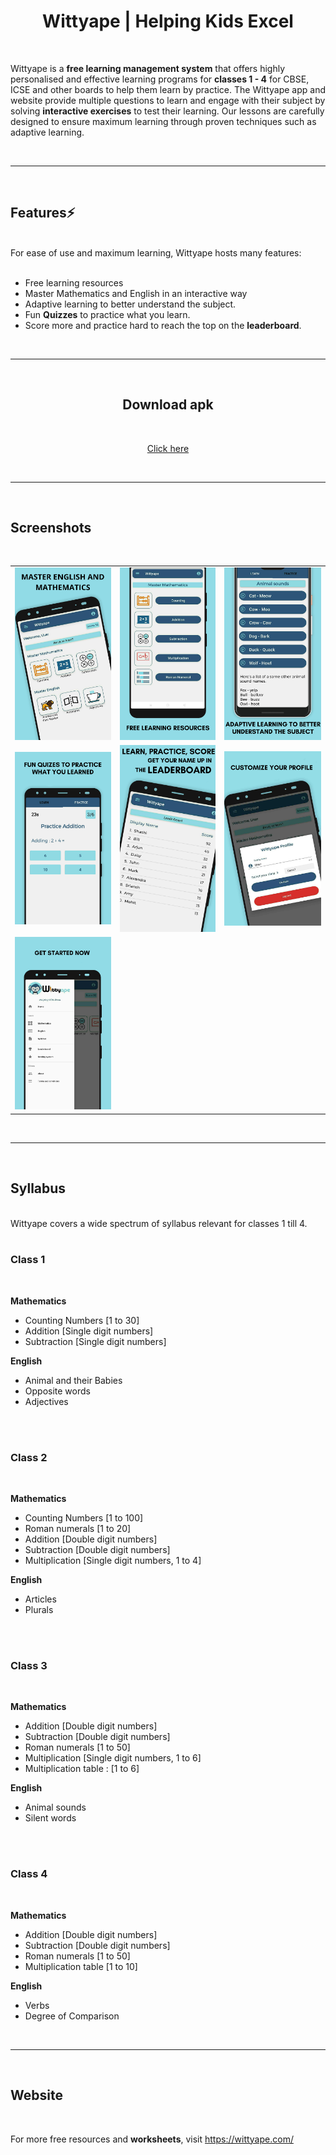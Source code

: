<div align="center">
        
# Wittyape | Helping Kids Excel

</div>

<div align="left">
<br>
  
Wittyape is a **free learning management system** that offers highly personalised and effective learning programs for **classes 1 - 4** for CBSE, ICSE and other boards to help them learn by practice. The Wittyape app and website provide multiple questions to learn and engage with their subject by solving **interactive exercises** to test their learning. Our lessons are carefully designed to ensure maximum learning through proven techniques such as adaptive learning.

<br>
<hr>
<br>

</div>

<div align="left">

## Features⚡️

<br>
For ease of use and maximum learning, Wittyape hosts many features:<br><br>

* Free learning resources
* Master Mathematics and English in an interactive way
* Adaptive learning to better understand the subject.
* Fun **Quizzes** to practice what you learn.
* Score more and practice hard to reach the top on the **leaderboard**.

<br>
<hr>
<br>

</div>
<div align="center">

## Download apk
<br>

[Click here](https://github.com/shashi-kant10/wittyape/raw/master/apk/Wittyape.apk)

<br>
<hr>
<br>

</div>
<div align="left">

## Screenshots
<br>

<table>
    <tr>
        <td><img src = "/screenshots/screenshot1.png" ></td>
        <td><img src = "/screenshots/screenshot2.png" ></td>
        <td><img src = "/screenshots/screenshot3.png" ></td>
    </tr>
    <tr>
        <td><img src = "/screenshots/screenshot4.png" ></td>
        <td><img src = "/screenshots/screenshot5.png" ></td>
        <td><img src = "/screenshots/screenshot6.png" ></td>
    </tr>
    <tr>
        <td><img src = "/screenshots/screenshot7.png" ></td>
    </tr>
</table>    

<br>
<hr>
<br>

## Syllabus
<br>
Wittyape covers a wide spectrum of syllabus relevant for classes 1 till 4.
<br>
<br>

### Class 1
<br>

**Mathematics**
* Counting Numbers [1 to 30]
* Addition [Single digit numbers]
* Subtraction [Single digit numbers]

**English**
* Animal and their Babies
* Opposite words
* Adjectives
<br>
<br>

### Class 2 
<br>

**Mathematics**
* Counting Numbers [1 to 100]
* Roman numerals [1 to 20]
* Addition [Double digit numbers]
* Subtraction [Double digit numbers]
* Multiplication [Single digit numbers, 1 to 4]

**English**
* Articles
* Plurals
<br>
<br>

### Class 3
<br>

**Mathematics**
* Addition [Double digit numbers]
* Subtraction [Double digit numbers]
* Roman numerals [1 to 50]
* Multiplication [Single digit numbers, 1 to 6]
* Multiplication table : [1 to 6]

**English** 
* Animal sounds
* Silent words
<br>
<Br>

### Class 4
<br>

**Mathematics**
* Addition [Double digit numbers]
* Subtraction [Double digit numbers]
* Roman numerals [1 to 50]
* Multiplication table [1 to 10]

**English** 
* Verbs
* Degree of Comparison

<br>
<hr>
<br>
</div>

## Website 
<br>

For more free resources and **worksheets**, visit https://wittyape.com/

